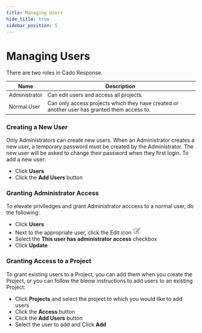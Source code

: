 ```yaml
---
title: Managing Users
hide_title: true
sidebar_position: 5
---
```


# Managing Users
There are two roles in Cado Response. 

| Name | Description |
| ---- | ----------- |
| Administrator | Can edit users and access all projects. |
| Normal User | Can only access projects which they have created or another user has granted them access to. |

### Creating a New User
Only Administrators can create new users.  When an Administrator creates a new user, a temporary password must be created by the Administrator.  The new user will be asked to change their password when they first login.
To add a new user:
- Click **Users** 
- Click the **Add Users** button

### Granting Administrator Access
To elevate priviledges and grant Administrator acccess to a normal user, do the following:
- Click **Users**
- Next to the appropriate user, click the Edit icon ![Edit](/img/edit.png)
- Select the **This user has administrator access** checkbox
- Click **Update**

### Granting Access to a Project
To grant existing users to a Project, you can add them when you create the Project, or you can follow the bleow instructions to add users to an existing Project:
- Click **Projects** and select the project to which you would like to add users
- Click the **Access** button 
- Click the **Add Users** button
- Select the user to add and Click **Add**
